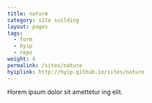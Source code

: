 ```yaml
---
title: nature
category: site suilding
layout: pages
tags:
  - form
  - hyip
  - repo
weight: 4
permalink: /sites/nature
hyiplink: http://hyip.github.io/sites/nature
---
```


Horem ipsum dolor sit amettetur ing elit. 
